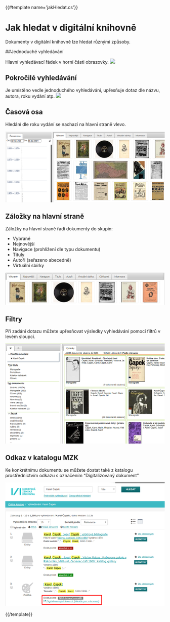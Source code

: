 {{#template name='jakHledat.cs'}}
# Jak hledat v digitální knihovně
Dokumenty v digitální knihovně lze hledat různými způsoby.

##Jednoduché vyhledávání

Hlavní vyhledávací řádek v horní části obrazovky.
![](/images/help/jakHledat/jednoducheVyhledavani.png)

## Pokročilé vyhledávání

Je umístěno vedle jednoduchého vyhledávání, upřesňuje dotaz dle názvu, autora, roku vydání atp.
![](/images/help/jakHledat/pokrocile.png)

## Časová osa
Hledání dle roku vydání se nachazí na hlavní straně vlevo.

![](/images/help/jakHledat/casovaOsa.png)

## Záložky na hlavní straně
Záložky na hlavní straně řadí dokumenty do skupin:

* Vybrané
* Nejnovější
* Navigace (prohlížení dle typu dokumentu)
* Tituly
* Autoři (seřazeno abecedně)
* Virtuální sbírky

![](/images/help/jakHledat/zalozky.png)

## Filtry
Při zadání dotazu můžete upřesňovat výsledky vyhledávání pomocí filtrů v levém sloupci.

![](/images/help/jakHledat/filtry.png)

## Odkaz v katalogu MZK
Ke konkrétnímu dokumentu se můžete dostat také z katalogu prostřednictvím odkazu s označením “Digitalizovaný dokument”

![](/images/help/jakHledat/katalog.png)

{{/template}}